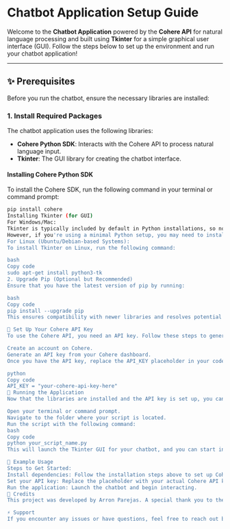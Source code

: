 # **Chatbot Application Setup Guide**

Welcome to the **Chatbot Application** powered by the **Cohere API** for natural language processing and built using **Tkinter** for a simple graphical user interface (GUI). Follow the steps below to set up the environment and run your chatbot application!

---

## **✨ Prerequisites**

Before you run the chatbot, ensure the necessary libraries are installed:

### **1. Install Required Packages**

The chatbot application uses the following libraries:

- **Cohere Python SDK**: Interacts with the Cohere API to process natural language input.
- **Tkinter**: The GUI library for creating the chatbot interface.

#### **Installing Cohere Python SDK**

To install the Cohere SDK, run the following command in your terminal or command prompt:

```bash
pip install cohere
Installing Tkinter (for GUI)
For Windows/Mac:
Tkinter is typically included by default in Python installations, so no further installation should be required.
However, if you're using a minimal Python setup, you may need to install it separately.
For Linux (Ubuntu/Debian-based Systems):
To install Tkinter on Linux, run the following command:

bash
Copy code
sudo apt-get install python3-tk
2. Upgrade Pip (Optional but Recommended)
Ensure that you have the latest version of pip by running:

bash
Copy code
pip install --upgrade pip
This ensures compatibility with newer libraries and resolves potential issues.

🔑 Set Up Your Cohere API Key
To use the Cohere API, you need an API key. Follow these steps to generate and set up your API key:

Create an account on Cohere.
Generate an API key from your Cohere dashboard.
Once you have the API key, replace the API_KEY placeholder in your code with your actual key:

python
Copy code
API_KEY = "your-cohere-api-key-here"
🚀 Running the Application
Now that the libraries are installed and the API key is set up, you can run the chatbot application. Follow these steps:

Open your terminal or command prompt.
Navigate to the folder where your script is located.
Run the script with the following command:
bash
Copy code
python your_script_name.py
This will launch the Tkinter GUI for your chatbot, and you can start interacting with the bot.

📜 Example Usage
Steps to Get Started:
Install dependencies: Follow the installation steps above to set up Cohere and Tkinter.
Set your API key: Replace the placeholder with your actual Cohere API key in the script.
Run the application: Launch the chatbot and begin interacting.
📝 Credits
This project was developed by Arron Parejas. A special thank you to the developers at Cohere for providing the API that powers the natural language processing capabilities of this chatbot.

⚡ Support
If you encounter any issues or have questions, feel free to reach out by creating an issue in this repository or contacting me directly at [parejasarronkian@gmail.com].

